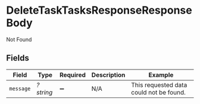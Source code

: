 # DeleteTaskTasksResponseResponseBody

Not Found


## Fields

| Field                                   | Type                                    | Required                                | Description                             | Example                                 |
| --------------------------------------- | --------------------------------------- | --------------------------------------- | --------------------------------------- | --------------------------------------- |
| `message`                               | *?string*                               | :heavy_minus_sign:                      | N/A                                     | This requested data could not be found. |